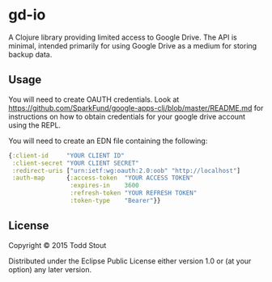 # gd-io

A Clojure library providing limited access to Google Drive.
The API is minimal, intended primarily for using Google Drive
as a medium for storing backup data.

## Usage
You will need to create OAUTH credentials. 
Look at https://github.com/SparkFund/google-apps-clj/blob/master/README.md for instructions on how to obtain credentials
for your google drive account using the REPL.

You will need to create an EDN file containing the following:

```clojure
{:client-id     "YOUR CLIENT ID"
 :client-secret "YOUR CLIENT SECRET"
 :redirect-uris ["urn:ietf:wg:oauth:2.0:oob" "http://localhost"]
 :auth-map      {:access-token  "YOUR ACCESS TOKEN"
                 :expires-in    3600
                 :refresh-token "YOUR REFRESH TOKEN"
                 :token-type    "Bearer"}}
``` 
## License

Copyright © 2015 Todd Stout

Distributed under the Eclipse Public License either version 1.0 or (at
your option) any later version.
